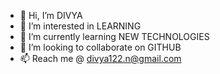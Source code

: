 - 👋 Hi, I’m  DIVYA
- 👀 I’m interested in LEARNING
- 🌱 I’m currently learning NEW TECHNOLOGIES
- 💞️ I’m looking to collaborate on GITHUB
- 📫 Reach me @ divya122.n@gmail.com

<!---
div122/div122 is a ✨ special ✨ repository because its `README.md` (this file) appears on your GitHub profile.
You can click the Preview link to take a look at your changes.
--->
